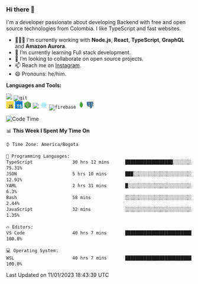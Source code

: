 ### Hi there 👋

I'm a developer passionate about developing Backend with free and open source technologies from Colombia. I like TypeScript and fast websites.

- 👨🏽‍💻 I'm currently working with **Node.js**, **React**, **TypeScript**, **GraphQL** and **Amazon Aurora**.
- 🌱 I’m currently learning Full stack development.
- 🚀 I’m looking to collaborate on open source projects.
- 📫   Reach me on [Instagram](https://instagram.com/nexckycort).
- 😄  Pronouns: he/him.

**Languages and Tools:**  

<code><img height="20"  src="https://upload.wikimedia.org/wikipedia/commons/2/2d/Visual_Studio_Code_1.18_icon.svg"></code>
<code><img src="https://www.vectorlogo.zone/logos/git-scm/git-scm-icon.svg" alt="git" height="20"/> </code>
<code><img height="20" src="https://raw.githubusercontent.com/github/explore/80688e429a7d4ef2fca1e82350fe8e3517d3494d/topics/javascript/javascript.png"></code>
<code><img height="20" src="https://raw.githubusercontent.com/github/explore/80688e429a7d4ef2fca1e82350fe8e3517d3494d/topics/typescript/typescript.png"></code>
<code><img height="20" src="https://raw.githubusercontent.com/github/explore/80688e429a7d4ef2fca1e82350fe8e3517d3494d/topics/nodejs/nodejs.png"></code>
<code><img height="20" src="https://deno.land/logo.svg"></code>
<code><img height="20" src="https://raw.githubusercontent.com/github/explore/80688e429a7d4ef2fca1e82350fe8e3517d3494d/topics/react/react.png"></code>
<code><img src="https://www.vectorlogo.zone/logos/firebase/firebase-icon.svg" alt="firebase"  height="20"/></code>
<code><img src="https://raw.githubusercontent.com/devicons/devicon/master/icons/mongodb/mongodb-original.svg"  height="20"/></code>
<code><img src="https://raw.githubusercontent.com/devicons/devicon/master/icons/postgresql/postgresql-original.svg" height="20"/></code>

<!--START_SECTION:waka-->
![Code Time](http://img.shields.io/badge/Code%20Time-2%2C657%20hrs%2041%20mins-blue)

📊 **This Week I Spent My Time On** 

```text
⌚︎ Time Zone: America/Bogota

💬 Programming Languages: 
TypeScript               30 hrs 12 mins      ██████████████████░░░░░░░   75.31% 
JSON                     5 hrs 10 mins       ███░░░░░░░░░░░░░░░░░░░░░░   12.91% 
YAML                     2 hrs 31 mins       █░░░░░░░░░░░░░░░░░░░░░░░░   6.3% 
Bash                     58 mins             ░░░░░░░░░░░░░░░░░░░░░░░░░   2.44% 
JavaScript               32 mins             ░░░░░░░░░░░░░░░░░░░░░░░░░   1.35%

🔥 Editors: 
VS Code                  40 hrs 7 mins       █████████████████████████   100.0%

💻 Operating System: 
WSL                      40 hrs 7 mins       █████████████████████████   100.0%

```


 Last Updated on 11/01/2023 18:43:39 UTC
<!--END_SECTION:waka-->
